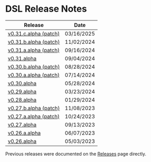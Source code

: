# DSL Release Notes

| Release                                                     | Date        |
| ----------------------------------------------------------- | ----------- |
| [v0.31.c.alpha (patch)](/Release%20Notes/v0.31.c.alpha.md)  | 03/16/2025  |
| [v0.31.b.alpha (patch)](/Release%20Notes/v0.31.b.alpha.md)  | 11/02/2024  |
| [v0.31.a.alpha (patch)](/Release%20Notes/v0.31.a.alpha.md)  | 09/16/2024  |
| [v0.31.alpha](/Release%20Notes/v0.3`.alpha.md)              | 09/04/2024  |
| [v0.30.b.alpha (patch)](/Release%20Notes/v0.30.b.alpha.md)  | 08/28/2024  |
| [v0.30.a.alpha (patch)](/Release%20Notes/v0.30.a.alpha.md)  | 07/14/2024  |
| [v0.30.alpha](/Release%20Notes/v0.30.alpha.md)              | 05/28/2024  |
| [v0.29.alpha](/Release%20Notes/v0.29.alpha.md)              | 03/23/2024  |
| [v0.28.alpha](/Release%20Notes/v0.28.alpha.md)              | 01/29/2024  |
| [v0.27.b.alpha (patch)](/Release%20Notes/v0.27.b.alpha.md)  | 11/08/2023  |
| [v0.27.a.alpha (patch)](/Release%20Notes/v0.27.a.alpha.md)  | 10/24/2023  |
| [v0.27.alpha](/Release%20Notes/v0.27.alpha.md)              | 09/13/2023  |
| [v0.26.a.alpha](/Release%20Notes/v0.26.a.alpha.md)          | 06/07/2023  |
| [v0.26.alpha](/Release%20Notes/v0.26.alpha.md)              | 05/03/2023  |

Previous releases were documented on the [Releases](https://github.com/prominenceai/deepstream-services-library/releases) page directly.
